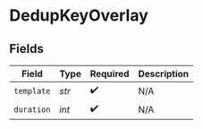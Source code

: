 # DedupKeyOverlay


## Fields

| Field              | Type               | Required           | Description        |
| ------------------ | ------------------ | ------------------ | ------------------ |
| `template`         | *str*              | :heavy_check_mark: | N/A                |
| `duration`         | *int*              | :heavy_check_mark: | N/A                |